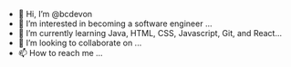 - 👋 Hi, I’m @bcdevon
- 👀 I’m interested in becoming a software engineer ...
- 🌱 I’m currently learning Java, HTML, CSS, Javascript, Git, and React...
- 💞️ I’m looking to collaborate on ...
- 📫 How to reach me ...

<!---
bcdevon/bcdevon is a ✨ special ✨ repository because its `README.md` (this file) appears on your GitHub profile.
You can click the Preview link to take a look at your changes.
--->

